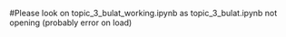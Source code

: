 #Please look on topic_3_bulat_working.ipynb as topic_3_bulat.ipynb not opening (probably error on load)

